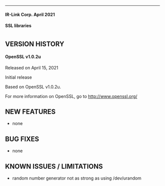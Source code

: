 
------------------------------------------------------------
#### IR-Link Corp.                               April 2021  
#### SSL libraries  

#

## VERSION HISTORY  

#### OpenSSL v1.0.2u   

Released on April 15, 2021  

Initial release  

Based on OpenSSL v1.0.2u.  

For more information on OpenSSL, go to <http://www.openssl.org/>  


## NEW FEATURES
	
- none

## BUG FIXES

- none

## KNOWN ISSUES / LIMITATIONS

- random number generator not as strong as using /dev/urandom
